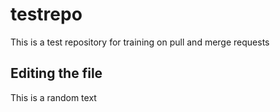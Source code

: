# testrepo
This is a test repository for training on pull and merge requests

## Editing the file
This is a random text

